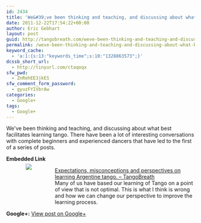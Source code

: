 ```yaml
---
id: 2434
title: 'We&#39;ve been thinking and teaching, and discussing about what best facilitates&#8230;'
date: 2011-12-22T17:54:22+00:00
author: Eric Gebhart
layout: post
guid: http://tangobreath.com/weve-been-thinking-and-teaching-and-discussing-about-what-best-facilitates/
permalink: /weve-been-thinking-and-teaching-and-discussing-about-what-best-facilitates/
keyword_cache:
  - 'a:1:{s:13:"keywords_time";s:10:"1328863573";}'
dcssb_short_url:
  - http://tinyurl.com/ctaqoqx
sfw_pwd:
  - ZnRehEE3jkES
sfw_comment_form_password:
  - gyuzFYIVbrAw
categories:
  - Google+
tags:
  - Google+
---
```

We've been thinking and teaching, and discussing about what best facilitates learning tango. There have been a lot of interesting conversations with complete beginners and experienced dancers that have led to the first of a series of posts.

<p style='clear:both;'>
  <p style='margin-bottom:5px;'>
    <strong>Embedded Link</strong>
  </p>
  
  <div style='height:120px;width:120px;overflow:hidden;float:left;margin-top:0px;padding-top:0px;margin-right:10px;vertical-align:top;text-align:center;clear:both;'>
    <img style='max-width:none;' src='http://images0-focus-opensocial.googleusercontent.com/gadgets/proxy?container=focus&#038;gadget=a&#038;resize_h=100&#038;url=http%3A%2F%2Ftangobreath.com%2Fwp-content%2Fuploads%2F2011%2F10%2Fcropped-tango_movement1.jpg' border='0' />
  </div>
  
  <p>
    <a href='http://tangobreath.com/expectations-misconceptions-and-perspectives-on-learning-argentine-tango/'>Expectations, misconceptions and perspectives on learning Argentine tango. &#8211; TangoBreath</a><br /> Many of us have based our learning of Tango on a point of view that is not optimal. This is what I think is wrong and how we can change our perspective to improve the learning process.
  </p>
  
  <p style='clear:both;'>
    <strong>Google+:</strong> <a href='https://plus.google.com/113145648275577627533/posts/j8Khx8sowrH' target='_new'>View post on Google+</a>
  </p>